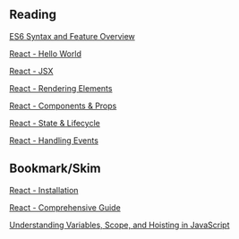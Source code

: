 ## Reading
[ES6 Syntax and Feature Overview]()

[React - Hello World]()

[React - JSX]()

[React - Rendering Elements]()

[React - Components & Props]()

[React - State & Lifecycle]()

[React - Handling Events]()


## Bookmark/Skim
[React - Installation]()

[React - Comprehensive Guide]()

[Understanding Variables, Scope, and Hoisting in JavaScript]()